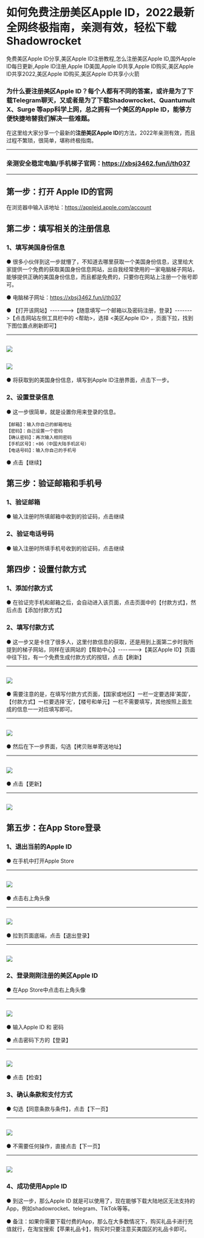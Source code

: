 # 如何免费注册美区Apple ID，2022最新全网终极指南，亲测有效，轻松下载Shadowrocket
免费美区Apple ID分享,美区Apple ID注册教程,怎么注册美区Apple ID,国外Apple ID每日更新,Apple ID注册,Apple ID美国,Apple ID共享,Apple ID购买,美区Apple ID共享2022,美区Apple ID购买,美区Apple ID共享小火箭

### 为什么要注册美区Apple ID？每个人都有不同的答案，或许是为了下载Telegram聊天，又或者是为了下载Shadowrocket、Quantumult X、Surge 等app科学上网，总之拥有一个美区的Apple ID，能够方便快捷地替我们解决一些难题。

在这里给大家分享一个最新的**注册美区Apple ID**的方法，2022年亲测有效，而且过程不繁琐，很简单，堪称终极指南。

---
### 亲测安全稳定电脑/手机梯子官网：https://xbsj3462.fun/i/th037
---

## 第一步：打开 Apple ID的官网

在浏览器中输入该地址：https://appleid.apple.com/account

## 第二步：填写相关的注册信息

### 1、填写美国身份信息

● 很多小伙伴到这一步就懵了，不知道去哪里获取一个美国身份信息，这里给大家提供一个免费的获取美国身份信息网站，出自我经常使用的一家电脑梯子网站，能够提供正确的美国身份信息，而且都是免费的，只要你在网站上注册一个账号即可。

● 电脑梯子网址：https://xbsj3462.fun/i/th037

● 【打开该网站】------->【随意填写一个邮箱以及密码注册，登录】------->【点击网站左侧工具栏中的 <帮助>，选择 <美区Apple ID> ，页面下拉，找到下图位置点刷新即可】

---
![](images/1.png)
---
![](images/2.png)
---

● 将获取到的美国身份信息，填写到Apple ID注册界面，点击下一步。

### 2、设置登录信息

  ● 这一步很简单，就是设置你用来登录的信息。

    【邮箱】：输入你自己的邮箱地址
    【密码】：自己设置一个密码
    【确认密码】：再次输入相同密码
    【手机区号】：+86（中国大陆手机区号）
    【电话号码】：输入你自己的手机号

  ● 点击【继续】
  
## 第三步：验证邮箱和手机号

### 1、验证邮箱

● 输入注册时所填邮箱中收到的验证码，点击继续

### 2、验证电话号码

● 输入注册时所填手机号收到的验证码，点击继续

## 第四步：设置付款方式

### 1、添加付款方式

● 在验证完手机和邮箱之后，会自动进入该页面，点击页面中的【付款方式】，然后点击【添加付款方式】

### 2、填写付款方式

● 这一步又是卡住了很多人，这里付款信息的获取，还是用到上面第二步时我所提到的梯子网站，同样在该网站的【帮助中心】------->【美区Apple ID】页面中往下拉，有一个免费生成付款方式的按钮，点击【刷新】

---
![](images/3.png)
---

● 需要注意的是，在填写付款方式页面，【国家或地区】一栏一定要选择‘美国’，【付款方式】一栏要选择‘无’，【楼号和单元】一栏不需要填写，其他按照上面生成的信息一一对应填写即可。

---
![](images/4.png)
---

● 然后在下一步界面，勾选【拷贝账单寄送地址】

---
![](images/5.png)
---

● 点击【更新】

---
![](images/6.png)
---

## 第五步：在App Store登录

### 1、退出当前的Apple ID

● 在手机中打开Apple Store

  ---
  ![](images/7.png)
  ---

● 点击右上角头像

---
 ![](images/8.png)
---

● 拉到页面底端，点击【退出登录】

---
 ![](images/9.png)
---

### 2、登录刚刚注册的美区Apple ID

● 在App Store中点击右上角头像

---
 ![](images/10.png)
---

● 输入Apple ID 和 密码

● 点击密码下方的【登录】

---
 ![](images/11.png)
---

● 点击【检查】

### 3、确认条款和支付方式

● 勾选【同意条款与条件】，点击【下一页】

---
 ![](images/13.png)
---

● 不需要任何操作，直接点击【下一页】

---
 ![](images/14.png)
---

### 4、成功使用Apple ID

● 到这一步，那么Apple ID 就是可以使用了，现在能够下载大陆地区无法支持的App，例如shadowrocket、telegram、TikTok等等。

● 备注：如果你需要下载付费的App，那么在大多数情况下，购买礼品卡进行充值就行，在淘宝搜索【苹果礼品卡】，购买时只要注意买美国区的礼品卡即可。
